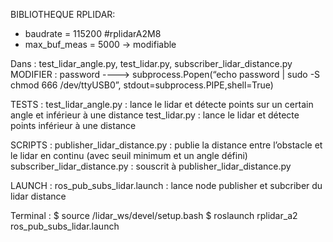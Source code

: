 BIBLIOTHEQUE RPLIDAR:
- baudrate = 115200 #rplidarA2M8
- max_buf_meas = 5000 -> modifiable


Dans : test_lidar_angle.py, test_lidar.py, subscriber_lidar_distance.py 
MODIFIER : password  ----> subprocess.Popen(“echo password | sudo -S chmod 666 /dev/ttyUSB0”, stdout=subprocess.PIPE,shell=True) 





TESTS :
test_lidar_angle.py     : lance le lidar et détecte points sur un certain angle et inférieur à une distance
test_lidar.py           : lance le lidar et détecte points inférieur à une distance 

SCRIPTS :
publisher_lidar_distance.py : publie la distance entre l’obstacle et le lidar en continu (avec seuil minimum et un angle défini)
subscriber_lidar_distance.py : souscrit à publisher_lidar_distance.py

LAUNCH :
ros_pub_subs_lidar.launch : lance node publisher et subcriber du lidar distance



Terminal :
$ source /lidar_ws/devel/setup.bash 
$ roslaunch rplidar_a2 ros_pub_subs_lidar.launch  